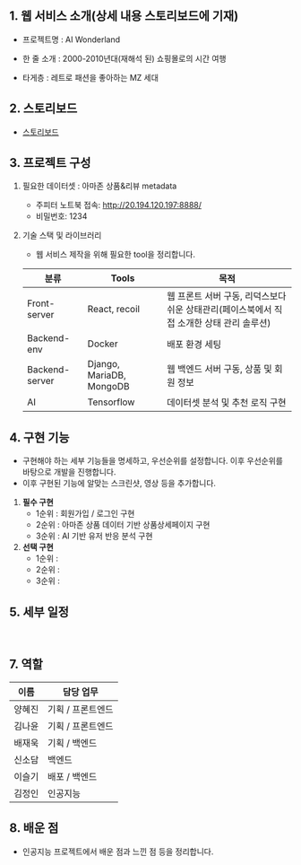 ## 1. 웹 서비스 소개(상세 내용 스토리보드에 기재)

- 프로젝트명 : AI Wonderland

- 한 줄 소개 : 2000-2010년대(재해석 된) 쇼핑몰로의 시간 여행

- 타게층 : 레트로 패션을 좋아하는 MZ 세대

## 2. 스토리보드

- [스토리보드](/Users/hyejinyang/Desktop/Elice_project/AI_project/project-team3/SBD_ver3.pdf)

## 3. 프로젝트 구성

1. 필요한 데이터셋 : 아마존 상품&리뷰 metadata

   - 주피터 노트북 접속: http://20.194.120.197:8888/
   - 비밀번호: 1234

2. 기술 스택 및 라이브러리

   - 웹 서비스 제작을 위해 필요한 tool을 정리합니다.

   | 분류           | Tools                    | 목적                                                                                     |
   | -------------- | ------------------------ | ---------------------------------------------------------------------------------------- |
   | Front-server   | React, recoil            | 웹 프론트 서버 구동, 리덕스보다 쉬운 상태관리(페이스북에서 직접 소개한 상태 관리 솔루션) |
   | Backend-env    | Docker                   | 배포 환경 세팅                                                                           |
   | Backend-server | Django, MariaDB, MongoDB | 웹 백엔드 서버 구동, 상품 및 회원 정보                                                   |
   | AI             | Tensorflow               | 데이터셋 분석 및 추천 로직 구현                                                          |

## 4. 구현 기능

- 구현해야 하는 세부 기능들을 명세하고, 우선순위를 설정합니다. 이후 우선순위를 바탕으로 개발을 진행합니다.
- 이후 구현된 기능에 알맞는 스크린샷, 영상 등을 추가합니다.

1. **필수 구현**
   - 1순위 : 회원가입 / 로그인 구현
   - 2순위 : 아마존 상품 데이터 기반 상품상세페이지 구현
   - 3순위 : AI 기반 유저 반응 분석 구현
2. **선택 구현**
   - 1순위 :
   - 2순위 :
   - 3순위 :

## 5. 세부 일정

</br>

## 7. 역할

| 이름   | 담당 업무         |
| ------ | ----------------- |
| 양혜진 | 기획 / 프론트엔드 |
| 김나윤 | 기획 / 프론트엔드 |
| 배재욱 | 기획 / 백엔드     |
| 신소담 | 백엔드            |
| 이슬기 | 배포 / 백엔드     |
| 김정인 | 인공지능          |

## 8. 배운 점

- 인공지능 프로젝트에서 배운 점과 느낀 점 등을 정리합니다.
